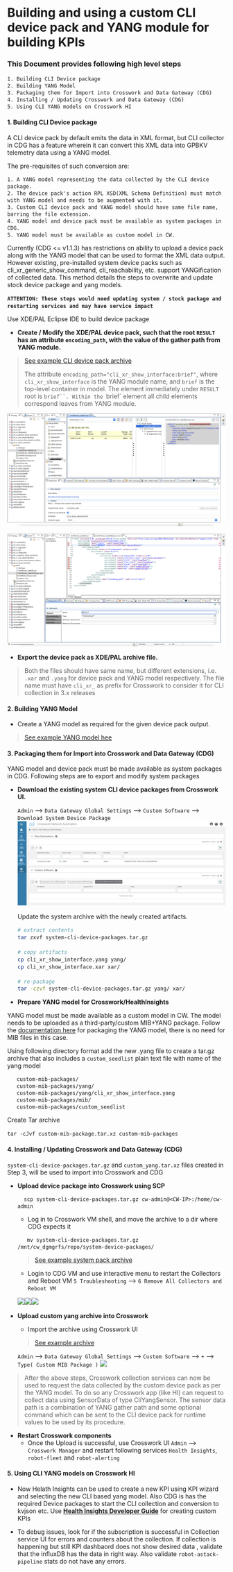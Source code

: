 # Building and using a custom CLI device pack and YANG module for building KPIs

### This Document provides following high level steps
    1. Building CLI Device package
    2. Building YANG Model
    3. Packaging them for Import into Crosswork and Data Gateway (CDG)
    4. Installing / Updating Crosswork and Data Gateway (CDG)
    5. Using CLI YANG models on Crosswork HI


#### 1. Building CLI Device package
A CLI device pack by default emits the data in XML format, but CLI collector in CDG has a feature wherein it can convert
this XML data into GPBKV telemetry data using a YANG model.

The pre-requisites of such conversion are:

    1. A YANG model representing the data collected by the CLI device package.
    2. The device pack's action RPL XSD(XML Schema Definition) must match with YANG model and needs to be augmented with it.
    3. Custom CLI device pack and YANG model should have same file name, barring the file extension.
    4. YANG model and device pack must be available as system packages in CDG.
    5. YANG model must be available as custom model in CW.

Currently (CDG <= v1.1.3) has restrictions on ability to upload a device pack along with the YANG model that can be used
to format the XML data output. However existing, pre-installed system device packs such as cli_xr_generic_show_command,
cli_reachability, etc. support YANGification of collected data. This method details the steps to overwrite and update
stock device package and yang models.

**`ATTENTION: These steps would need updating system / stock package and restarting services and may have service impact`**

Use XDE/PAL Eclipse IDE to build device package


- **Create / Modify the XDE/PAL device pack, such that the root `RESULT` has an attribute `encoding_path`, with the
value of the gather path from YANG module.**

> [See example CLI device pack archive](./cli_xr_show_interface.xar)
>
> The attribute `encoding_path="cli_xr_show_interface:brief"`, where `cli_xr_show_interface` is the YANG module name, and `brief` is the top-level container in model.
> The element immediately under `RESULT` root is `brief``. Within the `brief` element all child elements correspond leaves from YANG module.

![](./screen_cli_dev_pack_encodin_path.png)

![](./screen_cli_dev_pack_xsd.png)

- **Export the device pack as XDE/PAL archive file.**

> Both the files should have same name, but different extensions, i.e. `.xar` and `.yang` for device pack and YANG model respectively.
> The file name must have `cli_xr_` as prefix for Crosswork to consider it for CLI collection in 3.x releases


#### 2. Building YANG Model

   - Create a YANG model as required for the given device pack output.

   > [See example YANG model hee](./cli_xr_show_interface.yang)



#### 3. Packaging them for Import into Crosswork and Data Gateway (CDG)
 YANG model and device pack must be made available as system packages in CDG. Following steps are to export and modify
 system packages
 - **Download the existing system CLI device packages from Crosswork UI.**

    `Admin` --> `Data Gateway Global Settings` --> `Custom Software` --> `Download System Device Package`
    ![](./screen_cli_dev_pack_download.png)

     Update the system archive with the newly created artifacts.
    ``` bash
    # extract contents
    tar zxvf system-cli-device-packages.tar.gz

    # copy artifacts
    cp cli_xr_show_interface.yang yang/
    cp cli_xr_show_interface.xar xar/

    # re-package
    tar -czvf system-cli-device-packages.tar.gz yang/ xar/
    ```
- **Prepare YANG model for Crosswork/HealthInsights**

YANG model must be made available as a custom model in CW. The model needs to be uploaded as a third-party/custom MIB+YANG package.
Follow the [documentation here](https://developer.cisco.com/docs/crosswork/#!use-custom-yangs-and-mibs/package-and-upload-the-validated-files) for packaging the YANG model, there is no need for MIB files in this case.

Using following directory format add the new .yang file to create a tar.gz archive that also includes a 
`custom_seedlist` plain text file with name of the yang model

       custom-mib-packages/
       custom-mib-packages/yang/
       custom-mib-packages/yang/cli_xr_show_interface.yang
       custom-mib-packages/mib/
       custom-mib-packages/custom_seedlist
    
Create Tar archive 
 
   ```tar -cJvf custom-mib-package.tar.xz custom-mib-packages```


#### 4. Installing / Updating Crosswork and Data Gateway (CDG)
`system-cli-device-packages.tar.gz` and `custom_yang.tar.xz` files created in Step 3, will be used to import into
Crosswork and CDG
- **Upload device package into Crosswork using SCP**

    ```
      scp system-cli-device-packages.tar.gz cw-admin@<CW-IP>:/home/cw-admin

    ```

    - Log in to Crosswork VM shell, and move the archive to a dir where CDG expects it
    ```
       mv system-cli-device-packages.tar.gz /mnt/cw_dgmgrfs/repo/system-device-packages/
    ```
    > [See example system pack archive](./system-cli-device-packages.tar.gz)

    - Login to CDG VM and use interactive menu to restart the Collectors and Reboot VM
     `5 Troubleshooting` --> `6 Remove All Collectors and Reboot VM`

    ![](./screen_cli_dev_pack_cdg_reboot_1.png)![](./screen_cli_dev_pack_cdg_reboot_2.png)![](./screen_cli_dev_pack_cdg_reboot_3.png)

- **Upload custom yang archive into Crosswork**

   - Import the archive using Crosswork UI
    > [See example archive](./custom-mib-packages.tar.xz)

    `Admin` --> `Data Gateway Global Settings` --> `Custom Software` --> `+` --> `Type( Custom MIB Package )`
    ![](./screen_cli_dev_pack_yang_upload.png)

> After the above steps, Crosswork collection services can now be used to request the data collected by the custom device pack as per the YANG model.
> To do so any Crosswork app (like HI) can request to collect data using SensorData of type CliYangSensor.
> The sensor data path is a combination of YANG gather path and some optional command which can be sent to the CLI device pack for runtime values to be used by its procedure.

- **Restart Crosswork components**
   - Once the Upload is successful, use Crosswork UI `Admin` --> `Crosswork Manager` and restart following services
    `Health Insights`, `robot-fleet` and `robot-alerting`

#### 5. Using CLI YANG models on Crosswork HI

  - Now Helath Insights can be used to create a new KPI using KPI wizard and selecting the new CLI based yang model.
    Also CDG is has the required Device packages to start the CLI collection and conversion to kvjson etc.
    Use **[Health Insights Developer Guide](https://developer.cisco.com/docs/crosswork/#!custom-kpis)** for creating custom KPIs

  - To debug issues, look for if the subscription is successful in  Collection service UI for errors and counters about the collection.
    If collection is happening but still KPI dashbaord does not show desired data , validate that the influxDB has the data in right way.
    Also validate `robot-astack-pipeline` stats do not have any errors.
